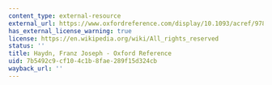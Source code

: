 ```yaml
---
content_type: external-resource
external_url: https://www.oxfordreference.com/display/10.1093/acref/9780199578108.001.0001/acref-9780199578108-e-4268?rskey=niIWrd&result=4
has_external_license_warning: true
license: https://en.wikipedia.org/wiki/All_rights_reserved
status: ''
title: Haydn, Franz Joseph - Oxford Reference
uid: 7b5492c9-cf10-4c1b-8fae-289f15d324cb
wayback_url: ''
---
```

